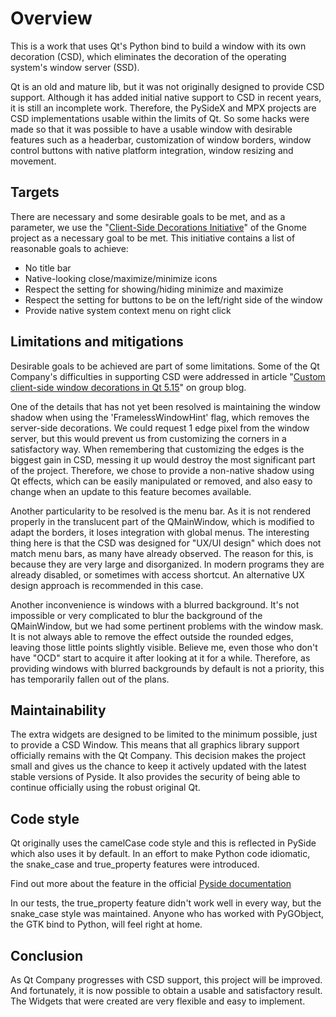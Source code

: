 # Overview

This is a work that uses Qt's Python bind to build a window with its own 
decoration (CSD), which eliminates the decoration of the operating system's 
window server (SSD).

Qt is an old and mature lib, but it was not originally designed to provide CSD 
support. Although it has added initial native support to CSD in recent years, 
it is still an incomplete work. Therefore, the PySideX and MPX projects are CSD 
implementations usable within the limits of Qt. So some hacks were made so that 
it was possible to have a usable window with desirable features such as a 
headerbar, customization of window borders, window control buttons with native 
platform integration, window resizing and movement.

## Targets

There are necessary and some desirable goals to be met, and as a parameter, we 
use the "[Client-Side Decorations Initiative](https://wiki.gnome.org/Initiatives/CSD)" 
of the Gnome project as a necessary goal to be met. This initiative contains a 
list of reasonable goals to achieve:

  * No title bar
  * Native-looking close/maximize/minimize icons
  * Respect the setting for showing/hiding minimize and maximize
  * Respect the setting for buttons to be on the left/right side of the window
  * Provide native system context menu on right click

## Limitations and mitigations

Desirable goals to be achieved are part of some limitations. Some of the Qt 
Company's difficulties in supporting CSD were addressed in article 
"[Custom client-side window decorations in Qt 5.15](https://www.qt.io/blog/custom-window-decorations)" 
on group blog.

One of the details that has not yet been resolved is maintaining the window 
shadow when using the 'FramelessWindowHint' flag, which removes the server-side 
decorations. We could request 1 edge pixel from the window server, but this 
would prevent us from customizing the corners in a satisfactory way. When 
remembering that customizing the edges is the biggest gain in CSD, messing it 
up would destroy the most significant part of the project. Therefore, we chose 
to provide a non-native shadow using Qt effects, which can be easily 
manipulated or removed, and also easy to change when an update to this feature 
becomes available.

Another particularity to be resolved is the menu bar. As it is not rendered 
properly in the translucent part of the QMainWindow, which is modified to 
adapt the borders, it loses integration with global menus. The interesting 
thing here is that the CSD was designed for "UX/UI design" which does not match 
menu bars, as many have already observed. The reason for this, is because they 
are very large and disorganized. In modern programs they are already disabled, 
or sometimes with access shortcut. An alternative UX design approach is 
recommended in this case.

Another inconvenience is windows with a blurred background. It's not impossible 
or very complicated to blur the background of the QMainWindow, but we had some 
pertinent problems with the window mask. It is not always able to remove the 
effect outside the rounded edges, leaving those little points slightly visible. 
Believe me, even those who don't have "OCD" start to acquire it after looking 
at it for a while. Therefore, as providing windows with blurred backgrounds by 
default is not a priority, this has temporarily fallen out of the plans.

## Maintainability

The extra widgets are designed to be limited to the minimum possible, just to 
provide a CSD Window. This means that all graphics library support officially 
remains with the Qt Company. This decision makes the project small and gives us 
the chance to keep it actively updated with the latest stable versions of 
Pyside. It also provides the security of being able to continue officially 
using the robust original Qt.

## Code style

Qt originally uses the camelCase code style and this is reflected in PySide 
which also uses it by default. In an effort to make Python code idiomatic, the 
snake_case and true_property features were introduced.

Find out more about the feature in the official [Pyside documentation](https://doc.qt.io/qtforpython-6/considerations.html#features)

In our tests, the true_property feature didn't work well in every way, but the 
snake_case style was maintained. Anyone who has worked with PyGObject, the GTK 
bind to Python, will feel right at home.

## Conclusion

As Qt Company progresses with CSD support, this project will be improved. And 
fortunately, it is now possible to obtain a usable and satisfactory result. 
The Widgets that were created are very flexible and easy to implement.
